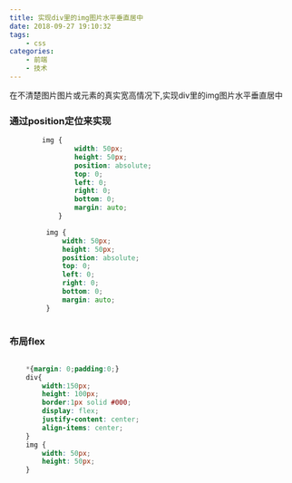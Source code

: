 ```yaml
---
title: 实现div里的img图片水平垂直居中
date: 2018-09-27 19:10:32
tags:
    - css
categories:
    - 前端
    - 技术
---
```


在不清楚图片图片或元素的真实宽高情况下,实现div里的img图片水平垂直居中

<!-- more -->

### 通过position定位来实现

``` css     
        img {
                width: 50px;
                height: 50px;
                position: absolute;
                top: 0;
                left: 0;
                right: 0;
                bottom: 0;
                margin: auto;
            }
```

``` css     
         img {
             width: 50px;
             height: 50px;
             position: absolute;
             top: 0;
             left: 0;
             right: 0;
             bottom: 0;
             margin: auto;
         }
        
```

### 布局flex
``` css     

    *{margin: 0;padding:0;}
    div{
        width:150px;
        height: 100px;
        border:1px solid #000;
        display: flex;
        justify-content: center;
        align-items: center;
    }
    img {
        width: 50px;
        height: 50px;
    }

```
